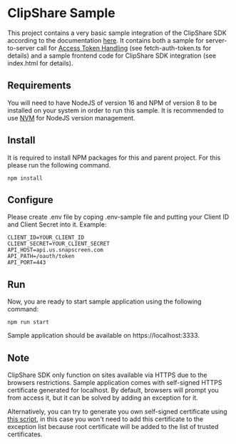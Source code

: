 # ClipShare Sample

This project contains a very basic sample integration of the ClipShare SDK according to the documentation
[here](https://docs.snapodds.com/clipshare-sdk-docs/web-sdk/javascript). It contains both a sample for server-to-server
call for [Access Token Handling](https://docs.snapodds.com/clipshare-sdk-docs/web-sdk/javascript/access-token-handling)
(see fetch-auth-token.ts for details) and a sample frontend code for ClipShare SDK integration
(see index.html for details).

## Requirements

You will need to have NodeJS of version 16 and NPM of version 8 to be installed on your system in order to run this sample.
It is recommended to use [NVM](https://github.com/nvm-sh/nvm) for NodeJS version management.

## Install

It is required to install NPM packages for this and parent project. For this please run the following command.

```
npm install
```

## Configure

Please create .env file by coping .env-sample file and putting your Client ID and Client Secret into it. Example:

```
CLIENT_ID=YOUR_CLIENT_ID
CLIENT_SECRET=YOUR_CLIENT_SECRET
API_HOST=api.us.snapscreen.com
API_PATH=/oauth/token
API_PORT=443

```

## Run

Now, you are ready to start sample application using the following command:

```
npm run start
```

Sample application should be available on https://localhost:3333.

## Note

ClipShare SDK only function on sites available via HTTPS due to the browsers restrictions. Sample application comes with
self-signed HTTPS certificate generated for localhost. By default, browsers will prompt you from access it, but it can
be solved by adding an exception for it.

Alternatively, you can try to generate you own self-signed certificate using
[this script](https://github.com/kingkool68/generate-ssl-certs-for-local-development), in this case you won't need
to add this certificate to the exception list because root certificate will be added to the list of trusted certificates.
